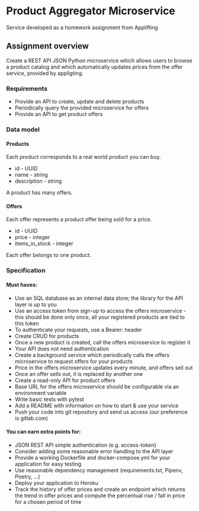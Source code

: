 # Product Aggregator Microservice
Service developed as a homework assignment from Applifting

## Assignment overview
Create a REST API JSON Python microservice which allows users to browse a product catalog and which automatically updates prices from the offer service, provided by appligting.

### Requirements
- Provide an API to create, update and delete products
- Periodically query the provided microservice for offers
- Provide an API to get product offers

### Data model
#### Products
Each product corresponds to a real world product you can buy.

- id - UUID
- name - string
- description - string

A product has many offers.

#### Offers
Each offer represents a product offer being sold for a price.

- id - UUID
- price - integer
- items_in_stock - integer

Each offer belongs to one product.

### Specification
#### Must haves:
- Use an SQL database as an internal data store; the library for the API layer is up to you
- Use an access token from sign-up to access the offers microservice - this should be done only once, all your registered products are tied to this token
- To authenticate your requests, use a Bearer: <access-token> header
- Create CRUD for products
- Once a new product is created, call the offers microservice to register it
- Your API does not need authentication
- Create a background service which periodically calls the offers microservice to request offers for your products
- Price in the offers microservice updates every minute, and offers sell out
- Once an offer sells out, it is replaced by another one
- Create a read-only API for product offers
- Base URL for the offers microservice should be configurable via an environment variable
- Write basic tests with pytest
- Add a README with information on how to start & use your service
- Push your code into git repository and send us access (our preference is gitlab.com)

#### You can earn extra points for:
- JSON REST API simple authentication (e.g. access-token)
- Consider adding some reasonable error handling to the API layer
- Provide a working Dockerfile and docker-compose.yml for your application for easy testing
- Use reasonable dependency management (requirements.txt, Pipenv, Poetry, ...)
- Deploy your application to Heroku
- Track the history of offer prices and create an endpoint which returns the trend in offer prices and compute the percentual rise / fall in price for a chosen period of time
